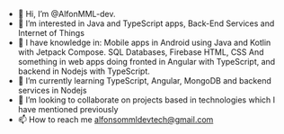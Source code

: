 - 👋 Hi, I’m @AlfonMML-dev.
- 👀 I’m interested in Java and TypeScript apps, Back-End Services and Internet of Things
- :closed_book: I have knowledge in: 
    Mobile apps in Android using Java and Kotlin with Jetpack Compose.
    SQL Databases, Firebase
    HTML, CSS
    And something in web apps doing fronted in Angular with TypeScript, and backend in Nodejs with TypeScript.    
- 🌱 I’m currently learning TypeScript, Angular, MongoDB and backend services in Nodejs
- 💞️ I’m looking to collaborate on projects based in technologies which I have mentioned previously
- 📫 How to reach me alfonsommldevtech@gmail.com
